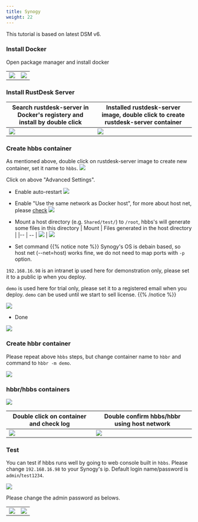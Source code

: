```yaml
---
title: Synogy
weight: 22
---
```


This tutorial is based on latest DSM v6.

### Install Docker

Open package manager and install docker

|             |                                                   |
| --------------- | -------------------------------------------------------- |
![](/docs/en/self-host/synogy/images/package-manager.png) | ![](/docs/en/self-host/synogy/images/docker.png)


### Install RustDesk Server

| Search rustdesk-server in Docker's registery and install by double click  |   Installed rustdesk-server image, double click to create rustdesk-server container                                    |
| --------------- | -------------------------------------------------------- |
![](/docs/en/self-host/synogy/images/pull-rustdesk-server.png) | ![](/docs/en/self-host/synogy/images/rustdesk-server-installed.png)


### Create hbbs container

As mentioned above, double click on rustdesk-server image to create new container, set it name to `hbbs`.
![](/docs/en/self-host/synogy/images/hbbs.png?height=500px) 

Click on above "Advanced Settings".

- Enable auto-restart
![](/docs/en/self-host/synogy/images/auto-restart.png?height=500px) 

- Enable "Use the same network as Docker host", for more about host net, please [check](/docs/en/self-host/install/#net-host)
![](/docs/en/self-host/synogy/images/host-net.png?height=500px) 

- Mount a host directory (e.g. `Shared/test/`) to `/root`, hbbs's will generate some files in this directory
| Mount | Files generated in the host directory |
|-- | -- |
![](/docs/en/self-host/synogy/images/mount.png?width=500px) | ![](/docs/en/self-host/synogy/images/mounted-dir.png?width=300px) 

- Set command
{{% notice note %}}
Synogy's OS is debain based, so host net (--net=host) works fine, we do not need to map ports with `-p` option.

`192.168.16.98` is an intranet ip used here for demonstration only, please set it to a public ip when you deploy.

`demo` is used here for trial only, please set it to a registered email when you deploy. `demo` can be used until we start to sell license.
{{% /notice %}}

![](/docs/en/self-host/synogy/images/hbbs-cmd.png?height=500px) 

- Done
  
![](/docs/en/self-host/synogy/images/hbbs-config.png?height=500px) 

### Create hbbr container

Please repeat above `hbbs` steps, but change container name to `hbbr` and command to `hbbr -m demo`.

![](/docs/en/self-host/synogy/images/hbbr-config.png?height=500px) 

### hbbr/hbbs containers

![](/docs/en/self-host/synogy/images/containers.png?width=500px)


| Double click on container and check log | Double confirm hbbs/hbbr using host network |
|-- | -- |
![](/docs/en/self-host/synogy/images/log.png?width=500px) | ![](/docs/en/self-host/synogy/images/network-types.png?width=500px)

### Test

You can test if hbbs runs well by going to web console built in `hbbs`. Please change `192.168.16.98` to your Synogy's ip. Default login name/password is `admin`/`test1234`.

![](/docs/en/self-host/synogy/images/console.png?width=500px)

Please change the admin password as belows.

| | |
|- | -|
![](/docs/en/self-host/synogy/images/go-to-settings.png?width=500px) | ![](/docs/en/self-host/synogy/images/change-password.png?width=500px)

